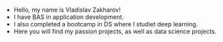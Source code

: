 - Hello, my name is Vladislav Zakharov!
- I have BAS in application development.
- I also completed a bootcamp in DS where I studiet deep learning.
- Here you will find my passion projects, as well as data science projects.
